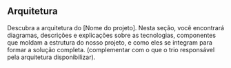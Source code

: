 ## Arquitetura

Descubra a arquitetura do [Nome do projeto]. Nesta seção, você encontrará diagramas, descrições e explicações sobre as tecnologias, componentes que moldam a estrutura do nosso projeto, e como eles se integram para formar a solução completa. (complementar com o que o trio responsável pela arquitetura disponibilizar).

